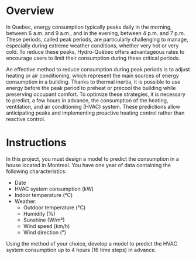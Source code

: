 # Overview
In Quebec, energy consumption typically peaks daily in the morning, between 6 a.m. and 9 a.m., and in the evening, between 4 p.m. and 7 p.m. These periods, called peak periods, are particularly challenging to manage, especially during extreme weather conditions, whether very hot or very cold. To reduce these peaks, Hydro-Québec offers advantageous rates to encourage users to limit their consumption during these critical periods.

An effective method to reduce consumption during peak periods is to adjust heating or air conditioning, which represent the main sources of energy consumption in a building. Thanks to thermal inertia, it is possible to use energy before the peak period to preheat or precool the building while preserving occupant comfort. To optimize these strategies, it is necessary to predict, a few hours in advance, the consumption of the heating, ventilation, and air conditioning (HVAC) system. These predictions allow anticipating peaks and implementing proactive heating control rather than reactive control.


# Instructions
In this project, you must design a model to predict the consumption in a house located in Montreal. You have one year of data containing the following characteristics:

- Date
- HVAC system consumption (kW)
- Indoor temperature (°C)
- Weather:
  - Outdoor temperature (°C)
  - Humidity (%)
  - Sunshine (W/m²)
  - Wind speed (km/h)
  - Wind direction (°)

Using the method of your choice, develop a model to predict the HVAC system consumption up to 4 hours (16 time steps) in advance.
